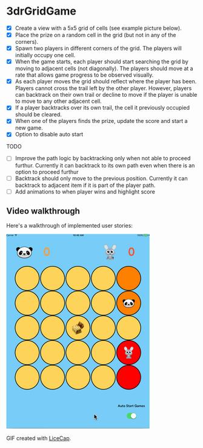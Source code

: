 # 3drGridGame

* [x] Create a view with a 5x5 grid of cells (see example picture below).
* [x] Place the prize on a random cell in the grid (but not in any of the corners).
* [x] Spawn two players in different corners of the grid. The players will initially occupy one cell.
* [x] When the game starts, each player should start searching the grid by moving to adjacent cells (not
diagonally). The players should move at a rate that allows game progress to be observed visually.
* [x] As each player moves the grid should reflect where the player has been. Players cannot cross the trail
left by the other player. However, players can backtrack on their own trail or decline to move if the
player is unable to move to any other adjacent cell.
* [x] If a player backtracks over its own trail, the cell it previously occupied should be cleared.
* [x] When one of the players finds the prize, update the score and start a new game.
* [x] Option to disable auto start

TODO

* [ ] Improve the path logic by backtracking only when not able to proceed furthur. Currently it can backtrack to its own path even when there is an option to proceed furthur
* [ ] Backtrack should only move to the previous position. Currently it can backtrack to adjacent item if it is part of the player path.
* [ ] Add animations to when player wins and highlight score

## Video walkthrough

Here's a walkthrough of implemented user stories:

<img src='3drGridGame.gif' title='Video Walkthrough' width='' alt='Video Walkthrough' />

GIF created with [LiceCap](http://www.cockos.com/licecap/).